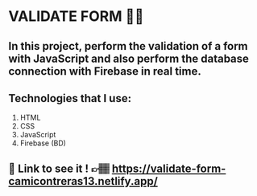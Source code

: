 # VALIDATE FORM 📲✅
## In this project, perform the validation of a form with JavaScript and also perform the database connection with Firebase in real time.
## Technologies that I use:
1. HTML
2. CSS
3. JavaScript
4. Firebase (BD)
## 🚀 Link to see it ! 👉🏽 https://validate-form-camicontreras13.netlify.app/
